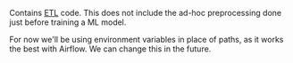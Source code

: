 Contains [ETL](http://datawarehouse4u.info/ETL-process.html) code. This
does not include the ad-hoc preprocessing done just before training a
ML model.

For now we'll be using environment variables in place of paths,
as it works the best with Airflow. We can change this in the future.
